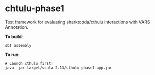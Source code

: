 # chtulu-phase1

Test framework for evaluating sharktopda/cthulu interactions with VARS Annotation.

__To build__: 

`sbt assembly`

__To run__: 

```
# Launch cthulu first!
java -jar target/scala-2.13/cthulu-phase1-app.jar
```

